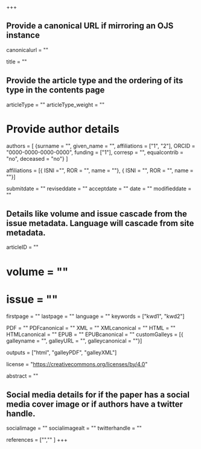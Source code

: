 +++
## Provide a canonical URL if mirroring an OJS instance
canonicalurl = ""

title = ""

## Provide the article type and the ordering of its type in the contents page
articleType = ""
articleType_weight = ""

# Provide author details
authors = [
  {surname = "",  given_name = "",  affiliations = ["1", "2"],  ORCID = "0000-0000-0000-0000", funding = ["1"], corresp = "", equalcontrib = "no", deceased = "no"}
]

affiliations = [{ ISNI ="", ROR = "", name = ""},
{ ISNI = "", ROR = "", name = ""}]

submitdate = ""
reviseddate = ""
acceptdate = ""
date = ""
modifieddate = ""

## Details like volume and issue cascade from the issue metadata. Language will cascade from site metadata.

articleID = ""
# volume = ""
# issue = ""
firstpage = ""
lastpage = ""
language = ""
keywords = ["kwd1",
  "kwd2"]


PDF = ""
PDFcanonical = ""
XML = ""
XMLcanonical = ""
HTML = ""
HTMLcanonical = ""
EPUB = ""
EPUBcanonical = ""
customGalleys = [{ galleyname = "", galleyURL = "", galleycanonical = ""}]

outputs = ["html", "galleyPDF", "galleyXML"]

license = "https://creativecommons.org/licenses/by/4.0"

abstract = ""

## Social media details for if the paper has a social media cover image or if authors have a twitter handle.
socialimage = ""
socialimagealt = ""
twitterhandle = ""

references = ["",""
]
+++

